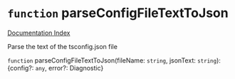 # `function` parseConfigFileTextToJson

[Documentation Index](../README.md)

Parse the text of the tsconfig.json file

`function` parseConfigFileTextToJson(fileName: `string`, jsonText: `string`): \{config?: `any`, error?: Diagnostic}
